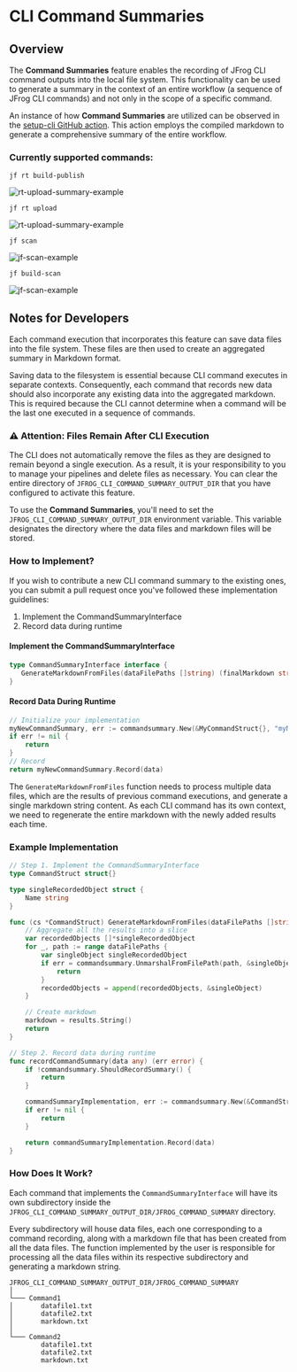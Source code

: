 # CLI Command Summaries

## Overview

The **Command Summaries** feature enables the recording of JFrog CLI command outputs into the local file system. This functionality can be used to generate a summary in the context of an entire workflow (a sequence of JFrog CLI commands) and not only in the scope of a specific command.

An instance of how **Command Summaries** are utilized can be observed in the [setup-cli GitHub action](https://github.com/jfrog/setup-jfrog-cli/blob/master/README.md#JFrog-Job-Summary). This action employs the compiled markdown to generate a comprehensive summary of the entire workflow.

### Currently supported commands:

`jf rt build-publish`

![rt-upload-summary-example](../../.gitbook/assets/build-info-summary.png)

`jf rt upload`

![rt-upload-summary-example](../../.gitbook/assets/rt-upload-summary.png)

`jf scan`

![jf-scan-example](../../.gitbook/assets/jf-scan-summary.png)

`jf build-scan`

![jf-scan-example](../../.gitbook/assets/jf-build-scan-summary.png)

## Notes for Developers

Each command execution that incorporates this feature can save data files into the file system. These files are then used to create an aggregated summary in Markdown format.

Saving data to the filesystem is essential because CLI command executes in separate contexts. Consequently, each command that records new data should also incorporate any existing data into the aggregated markdown. This is required because the CLI cannot determine when a command will be the last one executed in a sequence of commands.

### ⚠️ Attention: Files Remain After CLI Execution

The CLI does not automatically remove the files as they are designed to remain beyond a single execution. As a result, it is your responsibility to you to manage your pipelines and delete files as necessary. You can clear the entire directory of `JFROG_CLI_COMMAND_SUMMARY_OUTPUT_DIR` that you have configured to activate this feature.

To use the **Command Summaries**, you'll need to set the `JFROG_CLI_COMMAND_SUMMARY_OUTPUT_DIR` environment variable. This variable designates the directory where the data files and markdown files will be stored.

### How to Implement?

If you wish to contribute a new CLI command summary to the existing ones, you can submit a pull request once you've followed these implementation guidelines:

1. Implement the CommandSummaryInterface
2. Record data during runtime

#### Implement the CommandSummaryInterface

```go
type CommandSummaryInterface interface {
   GenerateMarkdownFromFiles(dataFilePaths []string) (finalMarkdown string, err error)
}
```

#### Record Data During Runtime

```go
// Initialize your implementation
myNewCommandSummary, err := commandsummary.New(&MyCommandStruct{}, "myNewCommandSummary")
if err != nil {
    return
}
// Record
return myNewCommandSummary.Record(data)
```

The `GenerateMarkdownFromFiles` function needs to process multiple data files, which are the results of previous command executions, and generate a single markdown string content. As each CLI command has its own context, we need to regenerate the entire markdown with the newly added results each time.

### Example Implementation

```go
// Step 1. Implement the CommandSummaryInterface
type CommandStruct struct{}

type singleRecordedObject struct {
	Name string
}

func (cs *CommandStruct) GenerateMarkdownFromFiles(dataFilePaths []string) (markdown string, err error) {
	// Aggregate all the results into a slice
	var recordedObjects []*singleRecordedObject
	for _, path := range dataFilePaths {
		var singleObject singleRecordedObject
		if err = commandsummary.UnmarshalFromFilePath(path, &singleObject); err != nil {
			return
		}
		recordedObjects = append(recordedObjects, &singleObject)
	}

	// Create markdown
	markdown = results.String()
	return
}

// Step 2. Record data during runtime
func recordCommandSummary(data any) (err error) {
	if !commandsummary.ShouldRecordSummary() {
		return
	}

	commandSummaryImplementation, err := commandsummary.New(&CommandStruct{}, "CommandName")
	if err != nil {
		return
	}

	return commandSummaryImplementation.Record(data)
}

```

### How Does It Work?

Each command that implements the `CommandSummaryInterface` will have its own subdirectory inside the `JFROG_CLI_COMMAND_SUMMARY_OUTPUT_DIR/JFROG_COMMAND_SUMMARY` directory.

Every subdirectory will house data files, each one corresponding to a command recording, along with a markdown file that has been created from all the data files. The function implemented by the user is responsible for processing all the data files within its respective subdirectory and generating a markdown string.

```
JFROG_CLI_COMMAND_SUMMARY_OUTPUT_DIR/JFROG_COMMAND_SUMMARY  
│
└─── Command1
│       datafile1.txt
│       datafile2.txt
│       markdown.txt
│   
└─── Command2
        datafile1.txt
        datafile2.txt
        markdown.txt
```
